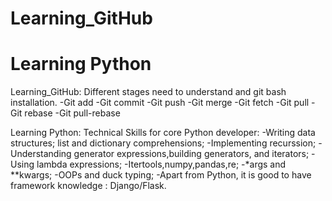 # Learning_GitHub
# Learning Python

Learning_GitHub: 
Different stages need to understand and git bash installation.
-Git add
-Git commit
-Git push
-Git merge
-Git fetch
-Git pull
-Git rebase
-Git pull-rebase

Learning Python:
Technical Skills for core Python developer:
-Writing data structures; list and dictionary comprehensions;
-Implementing recurssion;
-Understanding generator expressions,building generators, and iterators;
-Using lambda expressions;
-Itertools,numpy,pandas,re;
-*args and **kwargs;
-OOPs and duck typing;
-Apart from Python, it is good to have framework knowledge : Django/Flask.
